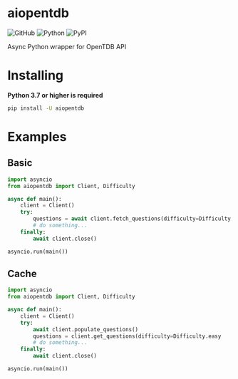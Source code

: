 # aiopentdb

![GitHub](https://img.shields.io/github/license/CyCanCode/aiopentdb?color=blue)
![Python](https://img.shields.io/badge/python-3.7%20%7C%203.8-blue)
![PyPI](https://img.shields.io/pypi/v/aiopentdb?color=blue)

Async Python wrapper for OpenTDB API

# Installing

**Python 3.7 or higher is required**

```sh
pip install -U aiopentdb
```

# Examples

## Basic

```py
import asyncio
from aiopentdb import Client, Difficulty

async def main():
    client = Client()
    try:
        questions = await client.fetch_questions(difficulty=Difficulty.easy)
        # do something...
    finally:
        await client.close()

asyncio.run(main())
```

## Cache

```py
import asyncio
from aiopentdb import Client, Difficulty

async def main():
    client = Client()
    try:
        await client.populate_questions()
        questions = client.get_questions(difficulty=Difficulty.easy
        # do something...
    finally:
        await client.close()

asyncio.run(main())
```
